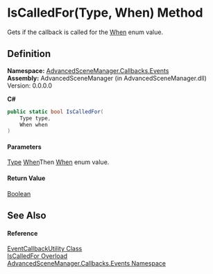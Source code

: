 # IsCalledFor(Type, When) Method

Gets if the callback is called for the [When](T_AdvancedSceneManager_Core_Callbacks_When.md) enum value.

## Definition

**Namespace:** [AdvancedSceneManager.Callbacks.Events](N_AdvancedSceneManager_Callbacks_Events.md)\
**Assembly:** AdvancedSceneManager (in AdvancedSceneManager.dll) Version: 0.0.0.0

**C#**

```c#
public static bool IsCalledFor(
	Type type,
	When when
)
```

#### Parameters

&#x20; [Type](https://learn.microsoft.com/dotnet/api/system.type)   [When](T_AdvancedSceneManager_Core_Callbacks_When.md)Then [When](T_AdvancedSceneManager_Core_Callbacks_When.md) enum value.

#### Return Value

[Boolean](https://learn.microsoft.com/dotnet/api/system.boolean)

## See Also

#### Reference

[EventCallbackUtility Class](T_AdvancedSceneManager_Callbacks_Events_EventCallbackUtility.md)\
[IsCalledFor Overload](Overload_AdvancedSceneManager_Callbacks_Events_EventCallbackUtility_IsCalledFor.md)\
[AdvancedSceneManager.Callbacks.Events Namespace](N_AdvancedSceneManager_Callbacks_Events.md)
